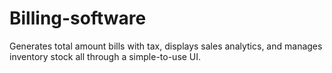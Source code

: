 # Billing-software
Generates total amount bills with tax, displays sales analytics, and manages inventory stock all through a simple-to-use UI.

